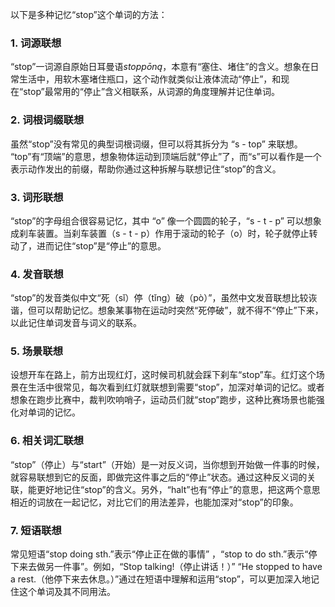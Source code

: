 以下是多种记忆“stop”这个单词的方法：

### 1. 词源联想
“stop”一词源自原始日耳曼语*stoppōną*，本意有“塞住、堵住”的含义。想象在日常生活中，用软木塞堵住瓶口，这个动作就类似让液体流动“停止”，和现在“stop”最常用的“停止”含义相联系，从词源的角度理解并记住单词。

### 2. 词根词缀联想
虽然“stop”没有常见的典型词根词缀，但可以将其拆分为 “s - top” 来联想。 “top”有“顶端”的意思，想象物体运动到顶端后就“停止”了，而“s”可以看作是一个表示动作发出的前缀，帮助你通过这种拆解与联想记住“stop”的含义。

### 3. 词形联想
“stop”的字母组合很容易记忆，其中 “o” 像一个圆圆的轮子，“s - t - p” 可以想象成刹车装置。当刹车装置（s - t - p）作用于滚动的轮子（o）时，轮子就停止转动了，进而记住“stop”是“停止”的意思。

### 4. 发音联想
“stop”的发音类似中文“死（sǐ）停（tǐng）破（pò）”，虽然中文发音联想比较诙谐，但可以帮助记忆。想象某事物在运动时突然“死停破”，就不得不“停止”下来，以此记住单词发音与词义的联系。

### 5. 场景联想
设想开车在路上，前方出现红灯，这时候司机就会踩下刹车“stop”车。红灯这个场景在生活中很常见，每次看到红灯就联想到需要“stop”，加深对单词的记忆。或者想象在跑步比赛中，裁判吹响哨子，运动员们就“stop”跑步，这种比赛场景也能强化对单词的记忆。

### 6. 相关词汇联想
“stop”（停止）与“start”（开始）是一对反义词，当你想到开始做一件事的时候，就容易联想到它的反面，即做完这件事之后的“停止”状态。通过这种反义词的关联，能更好地记住“stop”的含义。另外，“halt”也有“停止”的意思，把这两个意思相近的词放在一起记忆，对比它们的用法差异，也能加深对“stop”的印象。

### 7. 短语联想
常见短语“stop doing sth.”表示“停止正在做的事情” ，“stop to do sth.”表示“停下来去做另一件事”。例如，“Stop talking!（停止讲话！）” “He stopped to have a rest.（他停下来去休息。）”通过在短语中理解和运用“stop”，可以更加深入地记住这个单词及其不同用法。 